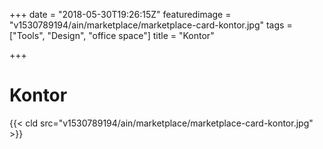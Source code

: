 +++
date = "2018-05-30T19:26:15Z"
featuredimage = "v1530789194/ain/marketplace/marketplace-card-kontor.jpg"
tags = ["Tools", "Design", "office space"]
title = "Kontor"

+++
# Kontor

{{< cld src="v1530789194/ain/marketplace/marketplace-card-kontor.jpg" >}}